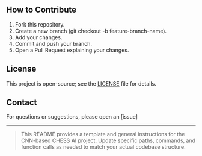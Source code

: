 ## How to Contribute

1. Fork this repository.
2. Create a new branch (git checkout -b feature-branch-name).
3. Add your changes.
4. Commit and push your branch.
5. Open a Pull Request explaining your changes.

## License

This project is open-source; see the [LICENSE](LICENSE) file for details.

## Contact

For questions or suggestions, please open an [issue]

---

> This README provides a template and general instructions for the CNN-based CHESS AI project. Update specific paths, commands, and function calls as needed to match your actual codebase structure.
